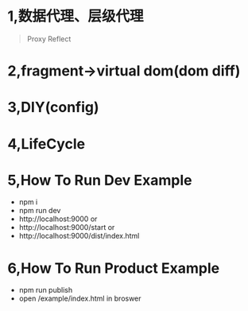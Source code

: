 # 1,数据代理、层级代理

 > Proxy Reflect

# 2,fragment->virtual dom(dom diff)

# 3,DIY(config)

# 4,LifeCycle

# 5,How To Run Dev Example
+ npm i
+ npm run dev
+ http://localhost:9000 
or
+ http://localhost:9000/start
or
+ http://localhost:9000/dist/index.html
# 6,How To Run Product Example 
+ npm run publish
+ open /example/index.html in broswer